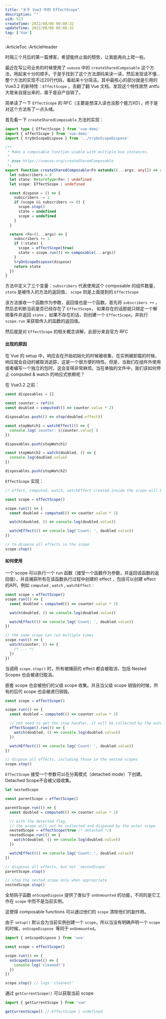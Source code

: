 ```yaml
---
title: "关于 Vue3 中的 EffectScope"
description: ""
uid: 513
createTime: 2022/08/08 00:08:32
updateTime: 2022/08/08 00:08:32
tag: ['Vue']
---
```

:ArticleToc
:ArticleHeader

时隔三个月后的第一篇博客，希望能终止我的颓势，让我能再向上爬一些。

最近在写公司业务的时候使用了 `vueuse` 中的 `createSharedComposable` 这个方法，用起来十分的顺手。于是乎找到了这个方法源码来读一读，然后发现读不懂...整个方法的实现不过20行代码，看起来十分简洁。其中最核心的部分就是引用的 Vue3.2 的新特性：`EffectScope` 。去翻了翻 Vue 文档，发现这个特性居然 antfu 大佬亲自提出来的，属于是自产自销了。

简单读了一下 `EffectScope` 的 RFC（主要是想深入读也没那个能力XD），终于是对这个方法有了一点头绪。

首先看一下 `createSharedComposable` 方法的实现：

```typescript
import type { EffectScope } from 'vue-demi'
import { effectScope } from 'vue-demi'
import { tryOnScopeDispose } from '../tryOnScopeDispose'

/**
 * Make a composable function usable with multiple Vue instances.
 *
 * @see https://vueuse.org/createSharedComposable
 */
export function createSharedComposable<Fn extends((...args: any[]) => any)>(composable: Fn): Fn {
  let subscribers = 0
  let state: ReturnType<Fn> | undefined
  let scope: EffectScope | undefined

  const dispose = () => {
    subscribers -= 1
    if (scope && subscribers <= 0) {
      scope.stop()
      state = undefined
      scope = undefined
    }
  }

  return <Fn>((...args) => {
    subscribers += 1
    if (!state) {
      scope = effectScope(true)
      state = scope.run(() => composable(...args))
    }
    tryOnScopeDispose(dispose)
    return state
  })
}
```

方法中定义了三个变量：`subscribers` 代表使用这个 composable 的组件数量，`state` 是被传入的方法的返回值， `scope` 则是上面提到的 `EffectScope` 

该方法接收一个函数作为参数，返回值也是一个函数。首先将 `subscribers ++` ，然后去判断当前是否已经存在了 `EffectScope`， 如果存在的话那就只绑定一个解绑事件并返回 `state` ，如果不存在的话，则创建一个 `EffectScope`，并执行 `scope.run` 来获取传入的函数的返回值。

然后就是对 `EffectScope` 的相关概念讲解，此部分来自官方 RFC

#### 出现的原因

在 Vue 的 setup 中，响应会在开始初始化的时候被收集，在实例被卸载的时候，响应就会自动的被取消追踪，这是一个很方便的特性。但是，当我们在组件外使用或者编写一个独立的包时，这会变得非常麻烦。当在单独的文件中，我们该如何停止 computed & watch 的响应式依赖呢？

在 Vue3.2 之前： 

```js
const disposables = []

const counter = ref(0)
const doubled = computed(() => counter.value * 2)

disposables.push(() => stop(doubled.effect))

const stopWatch1 = watchEffect(() => {
  console.log(`counter: ${counter.value}`)
})

disposables.push(stopWatch1)

const stopWatch2 = watch(doubled, () => {
  console.log(doubled.value)
})

disposables.push(stopWatch2)
```

`EffectScope` 实现：

```js
// effect, computed, watch, watchEffect created inside the scope will be collected

const scope = effectScope()

scope.run(() => {
  const doubled = computed(() => counter.value * 2)

  watch(doubled, () => console.log(doubled.value))

  watchEffect(() => console.log('Count: ', doubled.value))
})

// to dispose all effects in the scope
scope.stop()
```

#### 如何使用

一个 scope 可以执行一个 run 函数（接受一个函数作为参数，并返回该函数的返回值），并且捕获所有在该函数执行过程中创建的 effect ，包括可以创建 effect 的API，例如 `computed` , `watch` , `watchEffect` :

```js
const scope = effectScope()
scope.run(() => {
  const doubled = computed(() => counter.value * 2)

  watch(doubled, () => console.log(doubled.value))

  watchEffect(() => console.log('Count: ', doubled.value))
})

// the same scope can run multiple times
scope.run(() => {
  watch(counter, () => {
    /* ... */
  })
})
```

当调用 `scope.stop()` 时，所有被捕获的 effect 都会被取消，包括 Nested Scopes 也会被递归取消。

嵌套 scope 也会被他们的父级 scope 收集。并且当父级 scope 销毁的时候，所有的后代 scope 也会被递归销毁。

```js
const scope = effectScope()

scope.run(() => {
  const doubled = computed(() => counter.value * 2)

  // not need to get the stop handler, it will be collected by the outer scope
  effectScope().run(() => {
    watch(doubled, () => console.log(doubled.value))
  })

  watchEffect(() => console.log('Count: ', doubled.value))
})

// dispose all effects, including those in the nested scopes
scope.stop()
```

`EffectScope` 接受一个参数可以在分离模式（detached mode）下创建。 Detached Scope不会被父级收集。

```js
let nestedScope

const parentScope = effectScope()

parentScope.run(() => {
  const doubled = computed(() => counter.value * 2)

  // with the detected flag,
  // the scope will not be collected and disposed by the outer scope
  nestedScope = effectScope(true /* detached */)
  nestedScope.run(() => {
    watch(doubled, () => console.log(doubled.value))
  })

  watchEffect(() => console.log('Count: ', doubled.value))
})

// disposes all effects, but not `nestedScope`
parentScope.stop()

// stop the nested scope only when appropriate
nestedScope.stop()
```

全局钩子函数 `onScopeDispose` 提供了类似于 `onUnmounted` 的功能，不同的是它工作在 `scope` 中而不是当前实例。

这使得 composable functions 可以通过他们的 `scope` 清除他们的副作用。

由于 `setup()` 默认会为当前实例创建一个 `scope`，所以当没有明确声明一个 `scope` 的时候，`onScopeDispose `等同于 `onUnmounted`。

```js
import { onScopeDispose } from 'vue'

const scope = effectScope()

scope.run(() => {
  onScopeDispose(() => {
    console.log('cleaned!')
  })
})

scope.stop() // logs 'cleaned!'
```

通过 `getCurrentScope()` 可以获取当前 scope

```js
import { getCurrentScope } from 'vue'

getCurrentScope() // EffectScope | undefined
```

